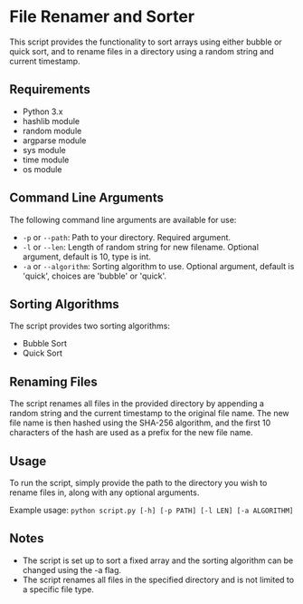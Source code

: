 # File Renamer and Sorter

This script provides the functionality to sort arrays using either bubble or quick sort, and to rename files in a directory using a random string and current timestamp.

## Requirements
- Python 3.x
- hashlib module
- random module
- argparse module
- sys module
- time module
- os module

## Command Line Arguments
The following command line arguments are available for use:

- `-p` or `--path`: Path to your directory. Required argument.
- `-l` or `--len`: Length of random string for new filename. Optional argument, default is 10, type is int.
- `-a` or `--algorithm`: Sorting algorithm to use. Optional argument, default is 'quick', choices are 'bubble' or 'quick'.

## Sorting Algorithms
The script provides two sorting algorithms:

- Bubble Sort
- Quick Sort

## Renaming Files
The script renames all files in the provided directory by appending a random string and the current timestamp to the original file name. The new file name is then hashed using the SHA-256 algorithm, and the first 10 characters of the hash are used as a prefix for the new file name.

## Usage
To run the script, simply provide the path to the directory you wish to rename files in, along with any optional arguments.

Example usage:
`python script.py [-h] [-p PATH] [-l LEN] [-a ALGORITHM]`

## Notes
- The script is set up to sort a fixed array and the sorting algorithm can be changed using the -a flag.
- The script renames all files in the specified directory and is not limited to a specific file type.
